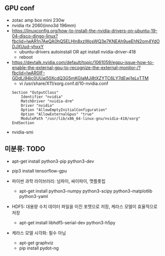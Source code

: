 ## GPU conf
* zotac amp box mini 230w
* nvidia rtx 2060(inno3d 196mm)
* https://linuxconfig.org/how-to-install-the-nvidia-drivers-on-ubuntu-19-04-disco-dingo-linux?fbclid=IwAR1n7AeQA0hQ5ELHln8xzWosWQ3e7KNEAh9ueEhN2om4YdODJXUud-yhxxY
    * ubuntu-drivers autoinstall OR apt install nvidia-driver-418
    * reboot
* https://devtalk.nvidia.com/default/topic/1061059/egpu-issue-how-to-enable-the-external-gpu-to-recognize-the-external-monitor-/?fbclid=IwAR0IF-GDdLj94jc0UUai50XcdQ3G5mKGIaMJi8tXZYTC6LY7dEwj1eLvTTM
    * vi /usr/share/X11/xorg.conf.d/10-nvidia.conf
    ```
    Section "OutputClass"
        Identifier "nvidia"
        MatchDriver "nvidia-drm"
        Driver "nvidia"
        Option "AllowEmptyInitialConfiguration"
        Option "AllowExternalGpus" "true"
        ModulePath "/usr/lib/x86_64-linux-gnu/nvidia-418/xorg"
    EndSection
    ```
* nvidia-smi


## 미분류: TODO
* apt-get install python3-pip python3-dev

* pip3 install tensorflow-gpu

* 파이썬 과학 라이브러리: 넘파이, 싸이파이, 맷플롯립
    * apt-get install python3-numpy python3-scipy python3-matplotlib python3-yaml
* HDF5: 대용량 수치 데이터 파일을 이진 포맷으로 저장, 케라스 모델이 효율적으로 저장 
    * apt-get install libhdf5-serial-dev python3-h5py
* 케라스 모델 시각화: 필수 아님
    * apt-get graphviz
    * pip install pydot-ng



